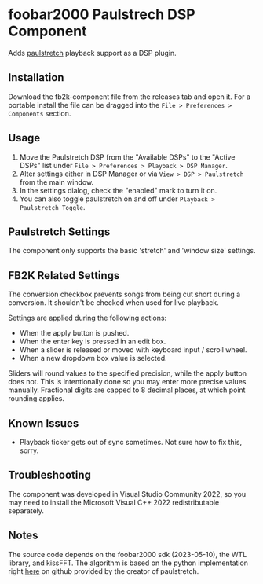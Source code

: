 # foobar2000 Paulstrech DSP Component

Adds [paulstretch](http://hypermammut.sourceforge.net/paulstretch/) playback support as a DSP plugin.

## Installation

Download the fb2k-component file from the releases tab and open it. For a portable install the file can be dragged into the `File > Preferences > Components` section.

## Usage

1. Move the Paulstretch DSP from the "Available DSPs" to the "Active DSPs" list under `File > Preferences > Playback > DSP Manager`.
2. Alter settings either in DSP Manager or via `View > DSP > Paulstretch` from the main window.
3. In the settings dialog, check the "enabled" mark to turn it on.
4. You can also toggle paulstretch on and off under `Playback > Paulstretch Toggle`.

## Paulstretch Settings

The component only supports the basic 'stretch' and 'window size' settings.

## FB2K Related Settings

The conversion checkbox prevents songs from being cut short during a conversion.  It shouldn't be checked when used for live playback.

Settings are applied during the following actions:
* When the apply button is pushed.
* When the enter key is pressed in an edit box.
* When a slider is released or moved with keyboard input / scroll wheel.
* When a new dropdown box value is selected.

Sliders will round values to the specified precision, while the apply button does not. This is intentionally done so you may enter more precise values manually. Fractional digits are capped to 8 decimal places, at which point rounding applies.

## Known Issues

* Playback ticker gets out of sync sometimes. Not sure how to fix this, sorry.

## Troubleshooting

The component was developed in Visual Studio Community 2022, so you may need to install the Microsoft Visual C++ 2022 redistributable 
separately.

## Notes

The source code depends on the foobar2000 sdk (2023-05-10), the WTL library, and kissFFT. The algorithm is based on the python implementation 
right [here](https://github.com/paulnasca/paulstretch_python) on github provided by the creator of paulstretch.
